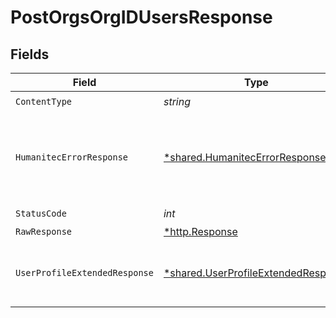 # PostOrgsOrgIDUsersResponse


## Fields

| Field                                                                                     | Type                                                                                      | Required                                                                                  | Description                                                                               |
| ----------------------------------------------------------------------------------------- | ----------------------------------------------------------------------------------------- | ----------------------------------------------------------------------------------------- | ----------------------------------------------------------------------------------------- |
| `ContentType`                                                                             | *string*                                                                                  | :heavy_check_mark:                                                                        | N/A                                                                                       |
| `HumanitecErrorResponse`                                                                  | [*shared.HumanitecErrorResponse](../../models/shared/humanitecerrorresponse.md)           | :heavy_minus_sign:                                                                        | The request was invalid or the payload malformed.<br/><br/>                               |
| `StatusCode`                                                                              | *int*                                                                                     | :heavy_check_mark:                                                                        | N/A                                                                                       |
| `RawResponse`                                                                             | [*http.Response](https://pkg.go.dev/net/http#Response)                                    | :heavy_minus_sign:                                                                        | N/A                                                                                       |
| `UserProfileExtendedResponse`                                                             | [*shared.UserProfileExtendedResponse](../../models/shared/userprofileextendedresponse.md) | :heavy_minus_sign:                                                                        | The extended user profile of the user.<br/><br/>                                          |